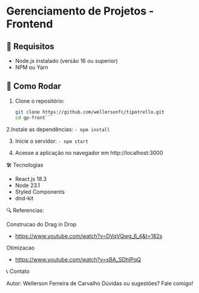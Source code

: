 # Gerenciamento de Projetos - Frontend

## 📌 Requisitos

- Node.js instalado (versão 16 ou superior)
- NPM ou Yarn

## 🚀 Como Rodar

1. Clone o repositório:
   ```bash
   git clone https://github.com/wellersonfc/tipotrello.git
   cd gp-front```

2.Instale as dependências:
```- npm install```

3. Inicie o servidor:
```- npm start```

4. Acesse a aplicação no navegador em http://localhost:3000

🛠️ Tecnologias
- React.js 18.3
- Node  23.1
- Styled Components
- dnd-kit

🔍 Referencias:

Construcao do Drag in Drop

- https://www.youtube.com/watch?v=DVqVQwg_6_4&t=182s

Otimizacao

- https://www.youtube.com/watch?v=sBA_SDhIPqQ

📞 Contato

Autor: Wellerson Ferreira de Carvalho
Dúvidas ou sugestões? Fale comigo!

